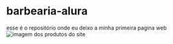 # barbearia-alura
 esse é o repositório onde eu deixo a minha primeira pagina web
![imagem dos produtos do site][def]

[def]: http://url/to/produtos.png